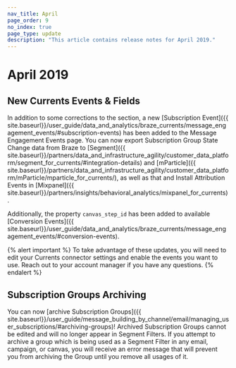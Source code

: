 ```yaml
---
nav_title: April
page_order: 9
no_index: true
page_type: update
description: "This article contains release notes for April 2019."
---
```


# April 2019

## New Currents Events & Fields

In addition to some corrections to the section, a new [Subscription Event]({{ site.baseurl}}/user_guide/data_and_analytics/braze_currents/message_engagement_events/#subscription-events) has been added to the Message Engagement Events page. You can now export Subscription Group State Change data from Braze to [Segment]({{ site.baseurl}}/partners/data_and_infrastructure_agility/customer_data_platform/segment_for_currents/#integration-details) and [mParticle]({{ site.baseurl}}/partners/data_and_infrastructure_agility/customer_data_platform/mParticle/mparticle_for_currents/), as well as that and Install Attribution Events in [Mixpanel]({{ site.baseurl}}/partners/insights/behavioral_analytics/mixpanel_for_currents).

Additionally, the property `canvas_step_id` has been added to available [Conversion Events]({{ site.baseurl}}/user_guide/data_and_analytics/braze_currents/message_engagement_events/#conversion-events).

{% alert important %}
To take advantage of these updates, you will need to edit your Currents connector settings and enable the events you want to use. Reach out to your account manager if you have any questions.
{% endalert %}

## Subscription Groups Archiving

You can now [archive Subscription Groups]({{ site.baseurl}}/user_guide/message_building_by_channel/email/managing_user_subscriptions/#archiving-groups)! Archived Subscription Groups cannot be edited and will no longer appear in Segment Filters.  If you attempt to archive a group which is being used as a Segment Filter in any email, campaign, or canvas, you will receive an error message that will prevent you from archiving the Group until you remove all usages of it.

